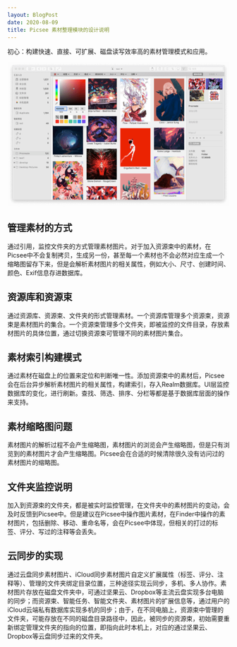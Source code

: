 ```yaml
---
layout: BlogPost
date: 2020-08-09
title: Picsee 素材整理模块的设计说明
---
```



初心：构建快速、直接、可扩展、磁盘读写效率高的素材管理模式和应用。<!-- more -->

![landscape.png](./images/Picsee_album_introduce/landscape.png)

## 管理素材的方式
通过引用，监控文件夹的方式管理素材图片。对于加入资源束中的素材，在Picsee中不会复制拷贝，生成另一份，甚至每一个素材也不会必然对应生成一个缩略图留存下来，但是会解析素材图片的相关属性，例如大小、尺寸、创建时间、颜色、Exif信息存进数据库。

## 资源库和资源束
通过资源库、资源束、文件夹的形式管理素材。一个资源库管理多个资源束，资源束是素材图片的集合。一个资源束管理多个文件夹，即被监控的文件目录，存放素材图片的具体位置，通过切换资源束可管理不同的素材图片集合。

## 素材索引构建模式
通过素材在磁盘上的位置来定位和判断唯一性。添加资源束中的素材后，Picsee会在后台异步解析素材图片的相关属性，构建索引，存入Realm数据库。UI层监控数据库的变化，进行刷新。查找、筛选、排序、分栏等都是基于数据库层面的操作来支持。

## 素材缩略图问题
素材图片的解析过程不会产生缩略图，素材图片的浏览会产生缩略图，但是只有浏览到的素材图片才会产生缩略图。Picsee会在合适的时候清除很久没有访问过的素材图片的缩略图。

## 文件夹监控说明
加入到资源束的文件夹，都是被实时监控管理，在文件夹中的素材图片的变动，会及时反馈到Picsee中。但是建议在Picsee中操作图片素材，在Finder中操作的素材图片，包括删除、移动、重命名等，会在Picsee中体现，但相关的打过的标签、评分、写过的注释等会丢失。

## 云同步的实现
通过云盘同步素材图片、iCloud同步素材图片自定义扩展属性（标签、评分、注释等）、管理的文件夹绑定目录位置，三种途径实现云同步，多机、多人协作。素材图片存放在磁盘文件夹中，可通过坚果云、Dropbox等主流云盘实现多台电脑的同步；而资源束、智能任务、智能文件夹、素材图片的扩展信息等，通过用户的iCloud云端私有数据库实现多机的同步；由于，在不同电脑上，资源束中管理的文件夹，可能存放在不同的磁盘目录路径中，因此，被同步的资源束，初始需要重新绑定管理文件夹的指向的位置，即指向此时本机上，对应的通过坚果云、Dropbox等云盘同步过来的文件夹。





